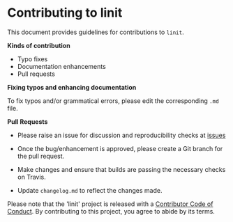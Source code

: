 # Contributing to linit 

This document provides guidelines for contributions to `linit`.

**Kinds of contribution**

* Typo fixes
* Documentation enhancements
* Pull requests


**Fixing typos and enhancing documentation**

To fix typos and/or grammatical errors, please edit the corresponding  `.md` file. 

**Pull Requests**

* Please raise an issue for discussion and reproducibility checks at [issues](https://github.com/Nelson-Gon/linit/issues)

* Once the bug/enhancement is approved, please create a Git branch for the pull request.

* Make changes and ensure that builds are passing the necessary checks on Travis.

* Update `changelog.md` to reflect the changes made.




Please note that the 'linit' project is released with a
[Contributor Code of Conduct](https://github.com/Nelson-Gon/linit/.github/CODE_OF_CONDUCT.md).
By contributing to this project, you agree to abide by its terms.


